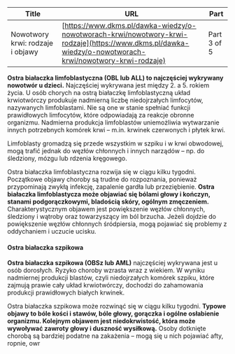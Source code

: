 | **Title**       | **URL**           | **Part**              |
|-----------------|-------------------|-----------------------|
| Nowotwory krwi: rodzaje i objawy         | [https://www.dkms.pl/dawka-wiedzy/o-nowotworach-krwi/nowotwory-krwi-rodzaje](https://www.dkms.pl/dawka-wiedzy/o-nowotworach-krwi/nowotwory-krwi-rodzaje)    | Part 3 of 5          |


**Ostra białaczka limfoblastyczna (OBL lub ALL) to najczęściej wykrywany nowotwór u dzieci.** Najczęściej wykrywana jest między 2\. a 5\. rokiem życia. U osób chorych na ostrą białaczkę limfoblastyczną układ krwiotwórczy produkuje nadmierną liczbę niedojrzałych limfocytów, nazywanych limfoblastami. Nie są one w stanie spełniać funkcji prawidłowych limfocytów, które odpowiadają za reakcje obronne organizmu. Nadmierna produkcja limfoblastów uniemożliwia wytwarzanie innych potrzebnych komórek krwi – m.in. krwinek czerwonych i płytek krwi.


Limfoblasty gromadzą się przede wszystkim w szpiku i w krwi obwodowej, mogą trafić jednak do węzłów chłonnych i innych narządów – np. do śledziony, mózgu lub rdzenia kręgowego. 


Ostra białaczka limfoblastyczna rozwija się w ciągu kilku tygodni. Początkowe objawy choroby są trudne do rozpoznania, ponieważ przypominają zwykłą infekcję, zapalenie gardła lub przeziębienie. **Ostra białaczka limfoblastycza może objawiać się bólami głowy i kończyn, stanami podgorączkowymi, bladością skóry, ogólnym zmęczeniem.** Charakterystycznym objawem jest powiększenie węzłów chłonnych, śledziony i wątroby oraz towarzyszący im ból brzucha. Jeżeli dojdzie do powiększenie węzłów chłonnych śródpiersia, mogą pojawiać się problemy z oddychaniem i uczucie ucisku.


#### Ostra białaczka szpikowa


**Ostra białaczka szpikowa (OBSz lub AML)** najczęściej wykrywana jest u osób dorosłych. Ryzyko choroby wzrasta wraz z wiekiem. W wyniku nadmiernej produkcji blastów, czyli niedojrzałych komórek szpiku, które zajmują prawie cały układ krwiotwórczy, dochodzi do zahamowania produkcji prawidłowych białych krwinek.


Ostra białaczka szpikowa może rozwinąć się w ciągu kilku tygodni. **Typowe objawy to bóle kości i stawów, bóle głowy, gorączka i ogólne osłabienie organizmu. Kolejnym objawem jest niedokrwistość, która może wywoływać zawroty głowy i duszność wysiłkową.** Osoby dotknięte chorobą są bardziej podatne na zakażenia – mogą się u nich pojawiać afty, ropnie, owr